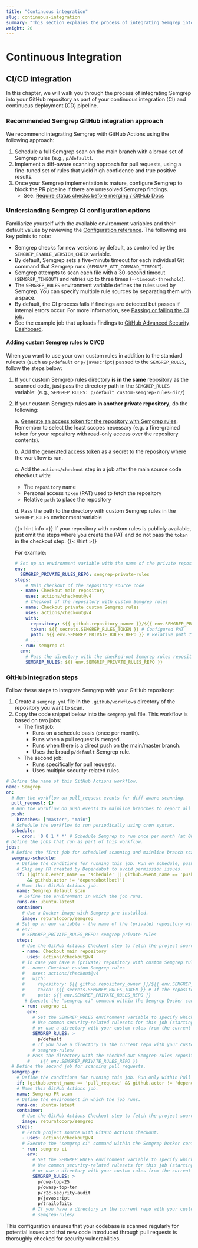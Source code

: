 ```yaml
---
title: "Continuous integration"
slug: continuous-integration
summary: "This section explains the process of integrating Semgrep into your continuous integration and continuous delivery (CI/CD) pipeline."
weight: 20
---
```


# Continuous Integration

## CI/CD integration

In this chapter, we will walk you through the process of integrating Semgrep into your GitHub repository
as part of your continuous integration (CI) and continuous deployment (CD) pipeline.

### Recommended Semgrep GitHub integration approach

We recommend integrating Semgrep with GitHub Actions using the following approach:

1. Schedule a full Semgrep scan on the main branch with a broad set of Semgrep rules (e.g., `p/default`).
2. Implement a diff-aware scanning approach for pull requests, using a fine-tuned set of rules that yield high
   confidence and true positive results.
3. Once your Semgrep implementation is mature, configure Semgrep to block the PR pipeline if there are
   unresolved Semgrep findings.
   - See: [Require status checks before merging / GitHub Docs](https://docs.github.com/en/repositories/configuring-branches-and-merges-in-your-repository/defining-the-mergeability-of-pull-requests/about-protected-branches#require-status-checks-before-merging)

### Understanding Semgrep CI configuration options

Familiarize yourself with the available environment variables and their default values by reviewing the [Configuration reference](https://semgrep.dev/docs/semgrep-ci/configuration-reference/).
The following are key points to note:

- Semgrep checks for new versions by default, as controlled by the `SEMGREP_ENABLE_VERSION_CHECK` variable.
- By default, Semgrep sets a five-minute timeout for each individual Git command that Semgrep runs (`SEMGREP_GIT_COMMAND_TIMEOUT`).
- Semgrep attempts to scan each file with a 30-second timeout (`SEMGREP_TIMEOUT`) and retries up to three times (`--timeout-threshold`).
- The `SEMGREP_RULES` environment variable defines the rules used by Semgrep. You can specify multiple rule sources
  by separating them with a space.
- By default, the CI process fails if findings are detected but passes if internal errors occur. For more information, see
[Passing or failing the CI job](https://semgrep.dev/docs/semgrep-ci/running-semgrep-ci-without-semgrep-app/#passing-or-failing-the-ci-job).
- See the example job that uploads findings to [GitHub Advanced Security Dashboard](https://semgrep.dev/docs/semgrep-ci/sample-ci-configs#:~:text=Alternate%20job%20that%20uploads%20findings%20to%20GitHub%20Advanced%20Security%20Dashboard).

#### Adding custom Semgrep rules to CI/CD

When you want to use your own custom rules in addition to the standard rulesets (such as `p/default` or `p/javascript`)
passed to the `SEMGREP_RULES`, follow the steps below:

1. If your custom Semgrep rules directory **is in the same** repository as the scanned code,
       just pass the directory path in the `SEMGREP_RULES` variable:
      (e.g., `SEMGREP RULES: p/default custom-semgrep-rules-dir/`)

2. If your custom Semgrep rules **are in another private repository**, do the following:

    a. [Generate an access token for the repository with Semgrep rules](https://docs.github.com/en/authentication/keeping-your-account-and-data-secure/managing-your-personal-access-tokens).
    Remember to select the least scopes necessary (e.g. a fine-grained token for your repository with read-only access over the repository contents).

    b. [Add the generated access token](https://docs.github.com/en/actions/security-guides/using-secrets-in-github-actions)
    as a secret to the repository where the workflow is run.

    c. Add the `actions/checkout` step in a job after the main source code checkout with:
      - The `repository` name
      - Personal access `token` (PAT) used to fetch the repository
      - Relative `path` to place the repository

    d. Pass the path to the directory with custom Semgrep rules in the `SEMGREP_RULES` environment variable

    {{< hint info >}}
If your repository with custom rules is publicly available, just omit the steps where you create the PAT and do not pass
the `token` in the checkout step.
    {{< /hint >}}

    For example:

    ```yaml
    # Set up an environment variable with the name of the private repository with custom Semgrep rules
    env:
      SEMGREP_PRIVATE_RULES_REPO: semgrep-private-rules
    steps:
        # Main checkout of the repository source code
      - name: Checkout main repository
        uses: actions/checkout@v4
        # Checkout of the repository with custom Semgrep rules
      - name: Checkout private custom Semgrep rules
        uses: actions/checkout@v4
        with:
          repository: ${{ github.repository_owner }}/${{ env.SEMGREP_PRIVATE_RULES_REPO }} # organization-name/semgrep-private-rules
          token: ${{ secrets.SEMGREP_RULES_TOKEN }} # Configured PAT
          path: ${{ env.SEMGREP_PRIVATE_RULES_REPO }} # Relative path to place the repository
        # ...
      - run: semgrep ci
      env:
        # Pass the directory with the checked-out Semgrep rules repository
        SEMGREP_RULES: ${{ env.SEMGREP_PRIVATE_RULES_REPO }}
    ```

### GitHub integration steps

Follow these steps to integrate Semgrep with your GitHub repository:

1. Create a `semgrep.yml` file in the `.github/workflows` directory of the repository you want to scan.
2. Copy the code snippet below into the `semgrep.yml` file. This workflow is based on two jobs:
     - The first job:
       - Runs on a schedule basis (once per month).
       - Runs when a pull request is merged.
       - Runs when there is a direct push on the main/master branch.
       - Uses the broad `p/default` Semgrep rule.
     - The second job:
       - Runs specifically for pull requests.
       - Uses multiple security-related rules.

```yaml {linenos=inline}
# Define the name of this GitHub Actions workflow.
name: Semgrep
on:
  # Run the workflow on pull_request events for diff-aware scanning.
  pull_request: {}
  # Run the workflow on push events to mainline branches to report all findings.
  push:
    branches: ["master", "main"]
  # Schedule the workflow to run periodically using cron syntax.
  schedule:
    - cron: '0 0 1 * *' # Schedule Semgrep to run once per month (at 00:00 on day-of-month 1).
# Define the jobs that run as part of this workflow.
jobs:
  # Define the first job for scheduled scanning and mainline branch scanning.
  semgrep-schedule:
    # Define the conditions for running this job. Run on schedule, push to master/main, or merged PR.
    # Skip any PR created by Dependabot to avoid permission issues.
    if: ((github.event_name == 'schedule' || github.event_name == 'push' || github.event.pull_request.merged == true)
        && github.actor != 'dependabot[bot]')
    # Name this GitHub Actions job.
    name: Semgrep default scan
     # Define the environment in which the job runs.
    runs-on: ubuntu-latest
    container:
      # Use a Docker image with Semgrep pre-installed.
      image: returntocorp/semgrep
    # Set up an env variable - the name of the (private) repository with custom Semgrep rules
    # env:
      # SEMGREP_PRIVATE_RULES_REPO: semgrep-private-rules
    steps:
      # Use the GitHub Actions Checkout step to fetch the project source code.
      - name: Checkout main repository
        uses: actions/checkout@v4
      # In case you have a (private) repository with custom Semgrep rules:
      # - name: Checkout custom Semgrep rules
      #   uses: actions/checkout@v4
      #   with:
      #     repository: ${{ github.repository_owner }}/${{ env.SEMGREP_PRIVATE_RULES_REPO }}
      #     token: ${{ secrets.SEMGREP_RULES_TOKEN }} # If the repository is private
      #     path: ${{ env.SEMGREP_PRIVATE_RULES_REPO }}
       # Execute the "semgrep ci" command within the Semgrep Docker container.
      - run: semgrep ci
        env:
          # Set the SEMGREP_RULES environment variable to specify which rules Semgrep should use.
          # Use common security-related rulesets for this job (starting with `p/`)
          # or use a directory with your custom rules from the current repository (such as `semgrep-rules/`).
          SEMGREP_RULES: >
            p/default
          # If you have a directory in the current repo with your custom rules:
          # semgrep-rules/
        # Pass the directory with the checked-out Semgrep rules repository
        #    ${{ env.SEMGREP_PRIVATE_RULES_REPO }}
  # Define the second job for scanning pull requests.
  semgrep-pr:
    # Define the conditions for running this job. Run only within Pull Requests, excluding Dependabot PRs.
    if: (github.event_name == 'pull_request' && github.actor != 'dependabot[bot]')
    # Name this GitHub Actions job.
    name: Semgrep PR scan 
    # Define the environment in which the job runs.
    runs-on: ubuntu-latest
    container:
      # Use the GitHub Actions Checkout step to fetch the project source code.
      image: returntocorp/semgrep
    steps:
      # Fetch project source with GitHub Actions Checkout.
      - uses: actions/checkout@v4
      # Execute the "semgrep ci" command within the Semgrep Docker container.
      - run: semgrep ci
        env:
          # Set the SEMGREP_RULES environment variable to specify which rules Semgrep should use.
          # Use common security-related rulesets for this job (starting with `p/`)
          # or use a directory with your custom rules from the current repository (such as `semgrep-rules/`).
          SEMGREP_RULES: > 
            p/cwe-top-25
            p/owasp-top-ten
            p/r2c-security-audit
            p/javascript
            p/trailofbits
          # If you have a directory in the current repo with your custom rules:
          # semgrep-rules/
```

This configuration ensures that your codebase is scanned regularly for potential issues
and that new code introduced through pull requests is thoroughly checked for security vulnerabilities.
